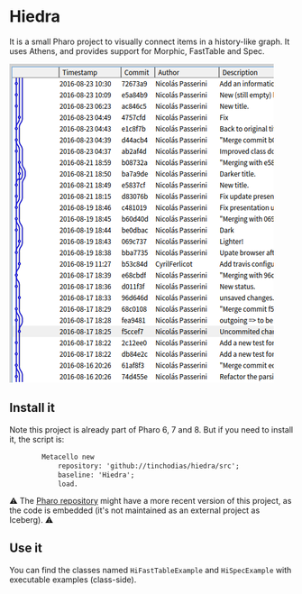 # Hiedra

It is a small Pharo project to visually connect items in a history-like graph. It uses Athens, and provides support for Morphic, FastTable and Spec.

![screenshot](screenshot.png)

## Install it

Note this project is already part of Pharo 6, 7 and 8. But if you need to install it, the script is:

```Smalltalk
		Metacello new 
			repository: 'github://tinchodias/hiedra/src';
			baseline: 'Hiedra';
			load.
```

:warning:
The [Pharo repository](https://github.com/pharo-project/pharo) might have a more recent version of this project, as the code is embedded (it's not maintained as an external project as Iceberg).
:warning:


## Use it

You can find the classes named `HiFastTableExample` and `HiSpecExample` with executable examples (class-side).
